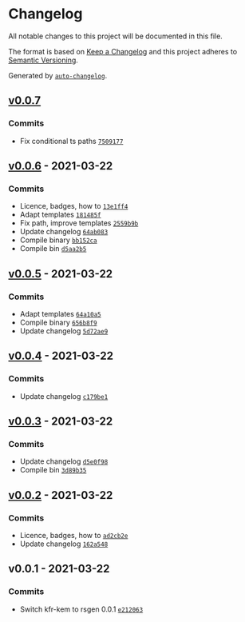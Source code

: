 # Changelog

All notable changes to this project will be documented in this file.

The format is based on [Keep a Changelog](https://keepachangelog.com/en/1.0.0/)
and this project adheres to [Semantic Versioning](https://semver.org/spec/v2.0.0.html).

Generated by [`auto-changelog`](https://github.com/CookPete/auto-changelog).

## [v0.0.7](https://github.com/konfer-be/rsgen/compare/v0.0.6...v0.0.7)

### Commits

- Fix conditional ts paths [`7509177`](https://github.com/konfer-be/rsgen/commit/7509177f93c7f1403c543e214495f7aa5b986541)

## [v0.0.6](https://github.com/konfer-be/rsgen/compare/v0.0.5...v0.0.6) - 2021-03-22

### Commits

- Licence, badges, how to [`13e1ff4`](https://github.com/konfer-be/rsgen/commit/13e1ff4ca594a8612df13b6491e159b39dee5d0f)
- Adapt templates [`181485f`](https://github.com/konfer-be/rsgen/commit/181485f50d3d820d8d3a8a0571d501ce6e78271a)
- Fix path, improve templates [`2559b9b`](https://github.com/konfer-be/rsgen/commit/2559b9ba63c775daf6bc2eb77e116c325e63a451)
- Update changelog [`64ab083`](https://github.com/konfer-be/rsgen/commit/64ab083203c3367100c64828f901b0495171915d)
- Compile binary [`bb152ca`](https://github.com/konfer-be/rsgen/commit/bb152caecd1c739b2fa44b636e5b27fcbc3a2062)
- Compile bin [`d5aa2b5`](https://github.com/konfer-be/rsgen/commit/d5aa2b5d9e5a85327b1b040a0bc9ee907e3061ef)

## [v0.0.5](https://github.com/konfer-be/rsgen/compare/v0.0.4...v0.0.5) - 2021-03-22

### Commits

- Adapt templates [`64a10a5`](https://github.com/konfer-be/rsgen/commit/64a10a5e06fa90692b65c493fbd6fec789ab2df8)
- Compile binary [`656b8f9`](https://github.com/konfer-be/rsgen/commit/656b8f9d25c9b6f2cc85e8a89e2ce2ef6810ca16)
- Update changelog [`5d72ae9`](https://github.com/konfer-be/rsgen/commit/5d72ae955966094fd4cfda3816b85c8682886fb4)

## [v0.0.4](https://github.com/konfer-be/rsgen/compare/v0.0.3...v0.0.4) - 2021-03-22

### Commits

- Update changelog [`c179be1`](https://github.com/konfer-be/rsgen/commit/c179be1f4ea0fecedc8311fd68f5e137a5eff36d)

## [v0.0.3](https://github.com/konfer-be/rsgen/compare/v0.0.2...v0.0.3) - 2021-03-22

### Commits

- Update changelog [`d5e0f98`](https://github.com/konfer-be/rsgen/commit/d5e0f98a112b223f6f0aa497eb6fe6d61c7353f3)
- Compile bin [`3d89b35`](https://github.com/konfer-be/rsgen/commit/3d89b350a9fe7720174ae4cbdc8f985a2ae3b7b2)

## [v0.0.2](https://github.com/konfer-be/rsgen/compare/v0.0.1...v0.0.2) - 2021-03-22

### Commits

- Licence, badges, how to [`ad2cb2e`](https://github.com/konfer-be/rsgen/commit/ad2cb2e15e1afd063763e1d8d1619570afcdd228)
- Update changelog [`162a548`](https://github.com/konfer-be/rsgen/commit/162a548fe4a9354d39a1eae2c13f4065f63dd098)

## v0.0.1 - 2021-03-22

### Commits

- Switch kfr-kem to rsgen 0.0.1 [`e212063`](https://github.com/konfer-be/rsgen/commit/e2120639f4e1f14bec2d0b499ed365a98bed36e0)
